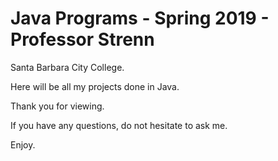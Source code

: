 # Java Programs - Spring 2019 - Professor Strenn

Santa Barbara City College.

Here will be all my projects done in Java. 

Thank you for viewing. 

If you have any questions, do not hesitate to ask me. 

Enjoy.
